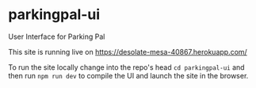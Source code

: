 # parkingpal-ui
User Interface for Parking Pal

This site is running live on https://desolate-mesa-40867.herokuapp.com/

To run the site locally change into the repo's head `cd parkingpal-ui` and then run `npm run dev` to compile 
the UI and launch the site in the browser. 
